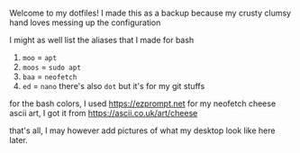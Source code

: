 Welcome to my dotfiles!
I made this as a backup because my crusty clumsy hand loves messing up the configuration

I might as well list the aliases that I made for bash

1) `moo` = `apt`
2) `moos` = `sudo apt`
3) `baa` = `neofetch`
4) `ed` = `nano`
 there's also `dot` but it's for my git stuffs

for the bash colors, I used https://ezprompt.net
for my neofetch cheese ascii art, I got it from https://ascii.co.uk/art/cheese

that's all, I may however add pictures of what my desktop look like here later.
